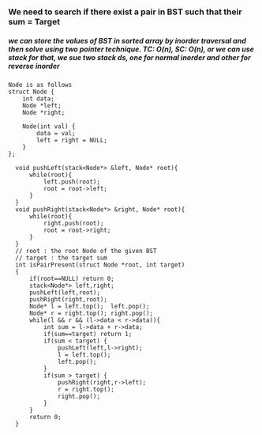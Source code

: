 ### We need to search if there exist a pair in BST such that their sum = Target
##### we can store the values of BST in sorted array by inorder traversal and then solve using two pointer technique. TC: O(n), SC: O(n), or we can use stack for that, we sue two stack ds, one for normal inorder and other for reverse inorder

```
Node is as follows
struct Node {
    int data;
    Node *left;
    Node *right;

    Node(int val) {
        data = val;
        left = right = NULL;
    }
};
```
```
  void pushLeft(stack<Node*> &left, Node* root){
      while(root){
          left.push(root);
          root = root->left;
      }
  }
  void pushRight(stack<Node*> &right, Node* root){
      while(root){
          right.push(root);
          root = root->right;
      }
  }
  // root : the root Node of the given BST
  // target : the target sum
  int isPairPresent(struct Node *root, int target)
  {
      if(root==NULL) return 0;
      stack<Node*> left,right;
      pushLeft(left,root);
      pushRight(right,root);
      Node* l = left.top();  left.pop();
      Node* r = right.top(); right.pop();
      while(l && r && (l->data < r->data)){
          int sum = l->data + r->data;
          if(sum==target) return 1;
          if(sum < target) {
              pushLeft(left,l->right);
              l = left.top();
              left.pop();
          }
          if(sum > target) {
              pushRight(right,r->left);
              r = right.top();
              right.pop();
          }
      }
      return 0;
  }

```
